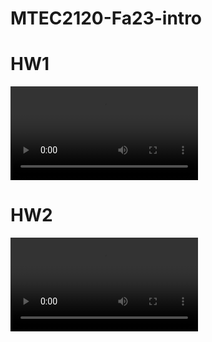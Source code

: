 # MTEC2120-Fa23-intro
# HW1 
![alt text](Recordings/movie_001.mp4)



# HW2
![alt text](Recordings/movie_002.mp4)
